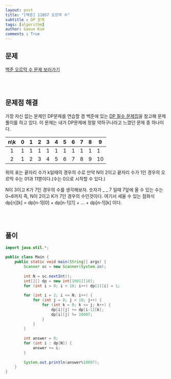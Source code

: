 ```yaml
---
layout: post
title: "[백준] 11057 오르막 수"
subtitle : DP 문제
tags: [algorithm]
author: Gaeun Kim
comments : True
---
```


<h2>문제</h2>

[백준 오르막 수 문제 보러가기](https://www.acmicpc.net/problem/11057)

<br><br>

<h2>문제점 해결</h2>

가장 자신 없는 문제인 DP문제를 연습할 겸 백준에 있는 [DP 필수 문제집](https://www.acmicpc.net/workbook/view/1984)을 참고해 문제풀이를 하고 있다. 이 문제는 내가 DP문제에 정말 약하구나라고 느꼈던 문제 중 하나이다.

| n\k  | 0    | 1    | 2    | 3    | 4    | 5    | 6    | 7    | 8    | 9    |
| :--: | ---- | ---- | ---- | ---- | ---- | ---- | ---- | ---- | ---- | ---- |
|  1   | 1    | 1    | 1    | 1    | 1    | 1    | 1    | 1    | 1    | 1    |
|  2   | 1    | 2    | 3    | 4    | 5    | 6    | 7    | 8    | 9    | 10   |

위의 표는 끝자리 수가 k일때의 경우의 수로 만약 N이 2이고 끝자리 수가 1인 경우의 오르막 수는 01과 11뿐이다.(수는 0으로 시작할 수 있다.)

N이 3이고 K가 7인 경우의 수를 생각해보자. 숫자가 _ _ 7 일때 7앞에 올 수 있는 수는 0~6까지 즉, N이 2이고 K가 7인 경우의 수인것이다. 여기서 세울 수 있는 점화식 dp\[n]\[k] = dp\[n-1]\[0] +  dp\[n-1]\[1] + ... + dp\[n-1]\[k] 이다.

<br><br>

<h2>풀이</h2>

```java
import java.util.*;

public class Main {
	public static void main(String[] args) {
		Scanner sc = new Scanner(System.in);
		
		int N = sc.nextInt();
		int[][] dp = new int[1001][10];
		for (int i = 0; i < 10; i++) dp[1][i] = 1; 
		
		for (int i = 2; i <= N; i++) {
			for (int j = 0; j < 10; j++) {
				for (int k = 0; k <= j; k++) {
					dp[i][j] += dp[i-1][k];
					dp[i][j] %= 10007;
				}
			}
		}
		
		int answer = 0;
		for (int i : dp[N]) {
			answer += i;
		}
		
		System.out.println(answer%10007);
	}
}
```

